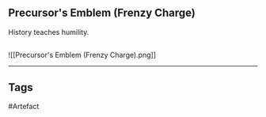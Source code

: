 ## Precursor's Emblem (Frenzy Charge)
History teaches humility.
## 
![[Precursor's Emblem (Frenzy Charge).png]]

---
## Tags
#Artefact